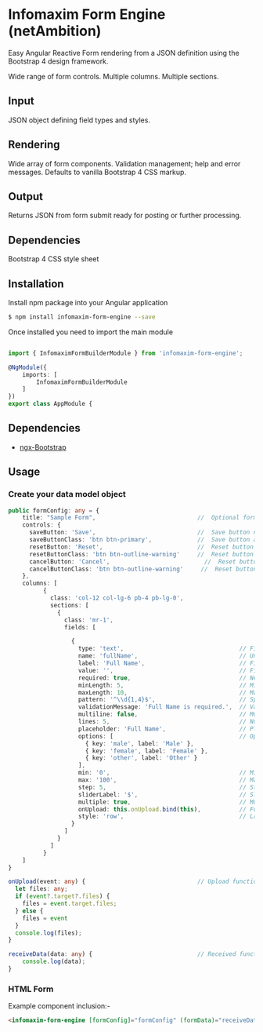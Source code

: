 # Infomaxim Form Engine (netAmbition)

Easy Angular Reactive Form rendering from a JSON definition using the Bootstrap 4 design framework.

Wide range of form controls.
Multiple columns.
Multiple sections.


## Input
JSON object defining field types and styles.

## Rendering
Wide array of form components.
Validation management; help and error messages.
Defaults to vanilla Bootstrap 4 CSS markup.

## Output
Returns JSON from form submit ready for posting or further processing.

## Dependencies
Bootstrap 4 CSS style sheet

## Installation
Install npm package into your Angular application

```bash
$ npm install infomaxim-form-engine --save

```

Once installed you need to import the main module

```typescript

import { InfomaximFormBuilderModule } from 'infomaxim-form-engine';

@NgModule({
    imports: [
        InfomaximFormBuilderModule
    ]
})
export class AppModule {
```

## Dependencies

- [ngx-Bootstrap](https://github.com/valor-software/ngx-bootstrap/)

## Usage

### Create your data model object

```typescript
public formConfig: any = {
    title: "Sample Form",                             //  Optional form title to display. Adds a form wrapper.
    controls: {
      saveButton: 'Save',                             //  Save button name
      saveButtonClass: 'btn btn-primary',             //  Save button atle
      resetButton: 'Reset',                           //  Reset button name
      resetButtonClass: 'btn btn-outline-warning'     //  Reset button style
      cancelButton: 'Cancel',                           //  Reset button name
      cancelButtonClass: 'btn btn-outline-warning'     //  Reset button style      
    },
    columns: [
          {
            class: 'col-12 col-lg-6 pb-4 pb-lg-0',
            sections: [
              {
                class: 'mr-1',
                fields: [    

                  {
                    type: 'text',                                 // Field type (text, email, password, number, dropdown, radio, checkbox, switch, range, date, time, datetime & file)
                    name: 'fullName',                             // Unique field name
                    label: 'Full Name',                           // Field label
                    value: '',                                    // Field value
                    required: true,                               // Necessary field or not
                    minLength: 5,                                 // Minimum length of field (Note: only for required field)
                    maxLength: 10,                                // Maximum length of field (Note: only for required field)
                    pattern: '^\\d{1,4}$',                        // Specify Regex Pattern for the field (Note: only for required field)
                    validationMessage: 'Full Name is required.',  // Validation error message
                    multiline: false,                             // Multiline field or not
                    lines: 5,                                     // Number of rows for field (Note: only for multiline input field)
                    placeholder: 'Full Name',                     // Placeholder to show inside field
                    options: [                                    // Options to populate the field (Note: only for radio, dropdown, checkbox & switch)
                      { key: 'male', label: 'Male' },
                      { key: 'female', label: 'Female' },
                      { key: 'other', label: 'Other' }
                    ],
                    min: '0',                                     // Minimum field value (Note: only for date & range)
                    max: '100',                                   // Maximum field value (Note: only for date & range)
                    step: 5,                                      // Step field value (Note: only for range)
                    sliderLabel: '$',                             // Slider label for field (Note: only for range)
                    multiple: true,                               // Multiple file upload support for field (Note: only for file)
                    onUpload: this.onUpload.bind(this),           // Function to call on file upload (Note: only for file)
                    style: 'row',                                 // Layout type (row & column) (Note: only for checkbox, switch & radio)
                  }
                ]
              }
            ]
          }
    ]
}

onUpload(event: any) {                                // Upload function called when any file is selected
  let files: any;
  if (event?.target?.files) {
    files = event.target.files;
  } else {
    files = event
  }
  console.log(files);
}

receiveData(data: any) {                              // Received function called when user press save button
    console.log(data);
}
```

### HTML Form

Example component inclusion:-

```html
<infomaxim-form-engine [formConfig]="formConfig" (formData)="receiveData($event)"></infomaxim-form-engine>
```

